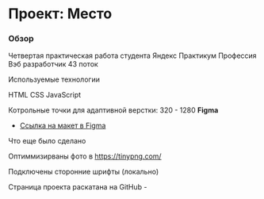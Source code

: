 # Проект: Место

### Обзор
Четвертая практическая работа студента Яндекс Практикум Профессия Вэб разработчик 43 поток

Используемые технологии

HTML
CSS
JavaScript

Котрольные точки для адаптивной верстки: 320 - 1280
**Figma**

* [Ссылка на макет в Figma](https://www.figma.com/file/2cn9N9jSkmxD84oJik7xL7/JavaScript.-Sprint-4?node-id=0%3A1)

Что еще было сделано

Оптиммизирваны фото в https://tinypng.com/

Подключены сторонние шрифты (локально)

Страница проекта раскатана на GitHub - 
